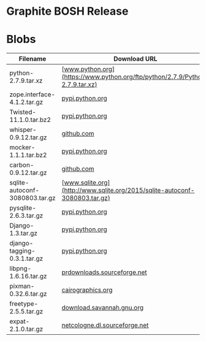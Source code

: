 # Graphite BOSH Release

# Blobs

| Filename | Download URL | MD5 |
| -------- | ------------ | --- |
| python-2.7.9.tar.xz | [www.python.org](https://www.python.org/ftp/python/2.7.9/Python-2.7.9.tar.xz) | 38d530f7efc373d64a8fb1637e3baaa7 |
| zope.interface-4.1.2.tar.gz | [pypi.python.org](https://pypi.python.org/packages/source/z/zope.interface/zope.interface-4.1.2.tar.gz) | 04298faeaa70b4f3b23fa2ae8987262c |
| Twisted-11.1.0.tar.bz2 | [pypi.python.org](https://pypi.python.org/packages/source/T/Twisted/Twisted-11.1.0.tar.bz2) | 972f3497e6e19318c741bf2900ffe31c |
| whisper-0.9.12.tar.gz | [github.com](https://github.com/graphite-project/whisper/archive/0.9.12.tar.gz) | fcaa34d128d13278ba1b8e23443e0871 |
| mocker-1.1.1.tar.bz2 | [pypi.python.org](https://pypi.python.org/packages/source/m/mocker/mocker-1.1.1.tar.bz2) | 0bd9f83268e16aef2130fa89e2a4839f |
| carbon-0.9.12.tar.gz | [github.com](https://github.com/graphite-project/carbon/archive/0.9.12.tar.gz) | 674c7376be70b07a90eecf013dad6600 |
| sqlite-autoconf-3080803.tar.gz | [www.sqlite.org](http://www.sqlite.org/2015/sqlite-autoconf-3080803.tar.gz) | 51272e875879ee893e51070b07c33888 |
| pysqlite-2.6.3.tar.gz | [pypi.python.org](https://pypi.python.org/packages/source/p/pysqlite/pysqlite-2.6.3.tar.gz) | 7ff1cedee74646b50117acff87aa1cfa |
| Django-1.3.tar.gz | [pypi.python.org](https://pypi.python.org/packages/source/D/Django/Django-1.3.tar.gz) | 1b8f76e91c27564708649671f329551f |
| django-tagging-0.3.1.tar.gz | [pypi.python.org](https://pypi.python.org/packages/source/d/django-tagging/django-tagging-0.3.1.tar.gz) | a0855f2b044db15f3f8a025fa1016ddf |
| libpng-1.6.16.tar.gz | [prdownloads.sourceforge.net](http://prdownloads.sourceforge.net/libpng/libpng-1.6.16.tar.gz?download) | 1a4ad377919ab15b54f6cb6a3ae2622d |
| pixman-0.32.6.tar.gz | [cairographics.org](http://cairographics.org/releases/pixman-0.32.6.tar.gz) | 3a30859719a41bd0f5cccffbfefdd4c2 |
| freetype-2.5.5.tar.gz | [download.savannah.gnu.org](http://download.savannah.gnu.org/releases/freetype/freetype-2.5.5.tar.gz) | 7448edfbd40c7aa5088684b0a3edb2b8 |
| expat-2.1.0.tar.gz | [netcologne.dl.sourceforge.net](http://netcologne.dl.sourceforge.net/project/expat/expat/2.1.0/expat-2.1.0.tar.gz) | dd7dab7a5fea97d2a6a43f511449b7cd |

